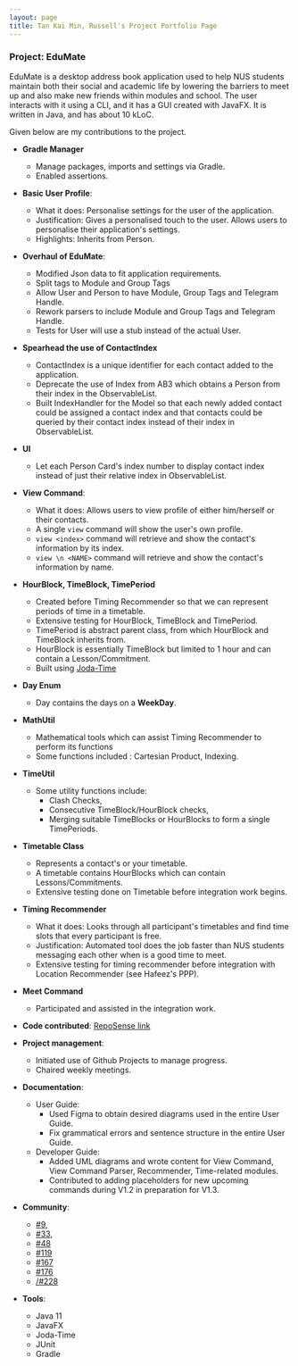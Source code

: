 ```yaml
---
layout: page
title: Tan Kai Min, Russell's Project Portfolio Page
---
```


### Project: EduMate

EduMate is a desktop address book application used to help NUS students maintain both their social and academic life by lowering the barriers to meet up and also make new friends within modules and school. The user interacts with it using a CLI, and it has a GUI created with JavaFX. It is written in Java, and has about 10 kLoC.

Given below are my contributions to the project.

* **Gradle Manager**
  * Manage packages, imports and settings via Gradle.
  * Enabled assertions.

* **Basic User Profile**:
  * What it does: Personalise settings for the user of the application.
  * Justification: Gives a personalised touch to the user. Allows users to personalise their application's settings.
  * Highlights: Inherits from Person.

* **Overhaul of EduMate**:
  * Modified Json data to fit application requirements.
  * Split tags to Module and Group Tags
  * Allow User and Person to have Module, Group Tags and Telegram Handle.
  * Rework parsers to include Module and Group Tags and Telegram Handle.
  * Tests for User will use a stub instead of the actual User.

* **Spearhead the use of ContactIndex**
  * ContactIndex is a unique identifier for each contact added to the application.
  * Deprecate the use of Index from AB3 which obtains a Person from their index in the ObservableList.
  * Built IndexHandler for the Model so that each newly added contact could be assigned a contact index
and that contacts could be queried by their contact index instead of their index in ObservableList.

* **UI**
  * Let each Person Card's index number to display contact index instead of just their relative index in ObservableList.
  
* **View Command**:
  * What it does: Allows users to view profile of either him/herself or their contacts.
  * A single ```view``` command will show the user's own profile.
  * ```view <index>``` command will retrieve and show the contact's information by its index.
  * ```view \n <NAME>``` command will retrieve and show the contact's information by name.

* **HourBlock, TimeBlock, TimePeriod**
  * Created before Timing Recommender so that we can represent periods of time in a timetable.
  * Extensive testing for HourBlock, TimeBlock and TimePeriod.
  * TimePeriod is abstract parent class, from which HourBlock and TimeBlock inherits from. 
  * HourBlock is essentially TimeBlock but limited to 1 hour and can contain a Lesson/Commitment.
  * Built using [Joda-Time](https://www.joda.org/joda-time/index.html)

* **Day Enum**
  * Day contains the days on a **WeekDay**.

* **MathUtil**
  * Mathematical tools which can assist Timing Recommender to perform its functions
  * Some functions included : Cartesian Product, Indexing.

* **TimeUtil**
  * Some utility functions include: 
    * Clash Checks, 
    * Consecutive TimeBlock/HourBlock checks, 
    * Merging suitable TimeBlocks or HourBlocks to form a single TimePeriods.

* **Timetable Class**
  * Represents a contact's or your timetable.
  * A timetable contains HourBlocks which can contain Lessons/Commitments.
  * Extensive testing done on Timetable before integration work begins.

* **Timing Recommender**
  * What it does: Looks through all participant's timetables and find time slots that every participant is free.
  * Justification: Automated tool does the job faster than NUS students messaging each other when is a good time to meet.
  * Extensive testing for timing recommender before integration with Location Recommender (see Hafeez's PPP).

* **Meet Command**
  * Participated and assisted in the integration work.

* **Code contributed**: [RepoSense link](https://nus-cs2103-ay2223s2.github.io/tp-dashboard/?search=russelltankaimin&breakdown=true)

* **Project management**:
  * Initiated use of Github Projects to manage progress.
  * Chaired weekly meetings.

* **Documentation**:
  * User Guide:
    * Used Figma to obtain desired diagrams used in the entire User Guide.
    * Fix grammatical errors and sentence structure in the entire User Guide.
  * Developer Guide:
    * Added UML diagrams and wrote content for View Command, View Command Parser, Recommender, Time-related modules.
    * Contributed to adding placeholders for new upcoming commands during V1.2 in preparation for V1.3.

* **Community**:
    * [\#9](https://github.com/AY2223S2-CS2103T-W14-2/tp/pull/9), 
    * [\#33](https://github.com/AY2223S2-CS2103T-W14-2/tp/pull/33),
    * [\#48](https://github.com/AY2223S2-CS2103T-W14-2/tp/pull/58)
    * [\#119](https://github.com/AY2223S2-CS2103T-W14-2/tp/pull/119)
    * [\#167](https://github.com/AY2223S2-CS2103T-W14-2/tp/pull/167)
    * [\#176](https://github.com/AY2223S2-CS2103T-W14-2/tp/pull/176)
    * [/#228](https://github.com/AY2223S2-CS2103T-W14-2/tp/pull/228)

* **Tools**:
  * Java 11
  * JavaFX
  * Joda-Time
  * JUnit
  * Gradle

